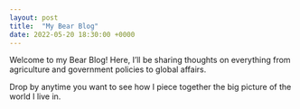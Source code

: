 ```yaml
---
layout: post
title:  "My Bear Blog"
date: 2022-05-20 18:30:00 +0000
---
```




Welcome to my Bear Blog!
Here, I’ll be sharing thoughts on everything from agriculture and government policies to global affairs.

Drop by anytime you want to see how I piece together the big picture of the world I live in.

